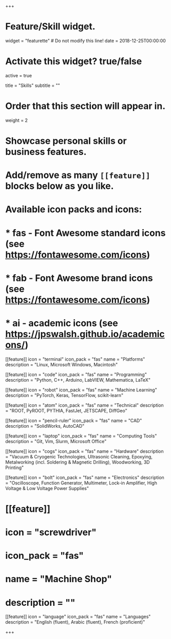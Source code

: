 +++
# Feature/Skill widget.
widget = "featurette"  # Do not modify this line!
date = 2018-12-25T00:00:00

# Activate this widget? true/false
active = true

title = "Skills"
subtitle = ""

# Order that this section will appear in.
weight = 2

# Showcase personal skills or business features.
# 
# Add/remove as many `[[feature]]` blocks below as you like.
# 
# Available icon packs and icons:
# * fas - Font Awesome standard icons (see https://fontawesome.com/icons)
# * fab - Font Awesome brand icons (see https://fontawesome.com/icons)
# * ai - academic icons (see https://jpswalsh.github.io/academicons/)

[[feature]]
  icon = "terminal"
  icon_pack = "fas"
  name = "Platforms"
  description = "Linux, Microsoft Windows, Macintosh"
  
[[feature]]
  icon = "code"
  icon_pack = "fas"
  name = "Programming"
  description = "Python, C++, Arduino, LabVIEW, Mathematica, LaTeX"  
  
[[feature]]
  icon = "robot"
  icon_pack = "fas"
  name = "Machine Learning"
  description = "PyTorch, Keras, TensorFlow, scikit-learn"
  
[[feature]]
  icon = "atom"
  icon_pack = "fas"
  name = "Technical"
  description = "ROOT, PyROOT, PYTHIA, FastJet, JETSCAPE, DiffGeo"
  
[[feature]]
  icon = "pencil-ruler"
  icon_pack = "fas"
  name = "CAD"
  description = "SolidWorks, AutoCAD"
  
[[feature]]
  icon = "laptop"
  icon_pack = "fas"
  name = "Computing Tools"
  description = "Git, Vim, Slurm, Microsoft Office"  
  
[[feature]]
  icon = "cogs"
  icon_pack = "fas"
  name = "Hardware"
  description = "Vacuum & Cryogenic Technologies, Ultrasonic Cleaning, Epoxying, Metalworking (incl. Soldering & Magnetic Drilling), Woodworking, 3D Printing"  
  
[[feature]]
  icon = "bolt"
  icon_pack = "fas"
  name = "Electronics"
  description = "Oscilloscope, Function Generator, Multimeter, Lock-in Amplifier, High Voltage & Low Voltage Power Supplies"  
  
# [[feature]]
#  icon = "screwdriver"
#  icon_pack = "fas"
#  name = "Machine Shop"
#  description = ""
 
[[feature]]
  icon = "language"
  icon_pack = "fas"
  name = "Languages"
  description = "English (fluent), Arabic (fluent), French (proficient)"
 
+++
